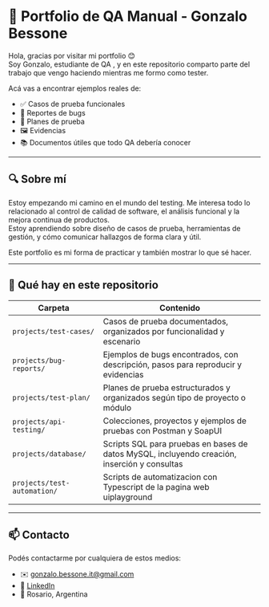 # 📌 Portfolio de QA Manual - Gonzalo Bessone

Hola, gracias por visitar mi portfolio 😊  
Soy Gonzalo, estudiante de QA , y en este repositorio comparto parte del trabajo que vengo haciendo mientras me formo como tester.

Acá vas a encontrar ejemplos reales de:

- ✅ Casos de prueba funcionales
- 🐞 Reportes de bugs
- 📝 Planes de prueba
- 🖼️ Evidencias 
- 📚 Documentos útiles que todo QA debería conocer

---

## 🔍 Sobre mí

Estoy empezando mi camino en el mundo del testing. Me interesa todo lo relacionado al control de calidad de software, el análisis funcional y la mejora continua de productos.  
Estoy aprendiendo sobre diseño de casos de prueba, herramientas de gestión, y cómo comunicar hallazgos de forma clara y útil.

Este portfolio es mi forma de practicar y también mostrar lo que sé hacer.

---
## 📁 Qué hay en este repositorio

| Carpeta         | Contenido                                                                                   |
|-----------------|--------------------------------------------------------------------------------------------|
| `projects/test-cases/`          | Casos de prueba documentados, organizados por funcionalidad y escenario                     |
| `projects/bug-reports/`         | Ejemplos de bugs encontrados, con descripción, pasos para reproducir y evidencias          |
| `projects/test-plan/`           | Planes de prueba estructurados y organizados según tipo de proyecto o módulo               |
| `projects/api-testing/`         | Colecciones, proyectos y ejemplos de pruebas con Postman y SoapUI                            |
| `projects/database/`            | Scripts SQL para pruebas en bases de datos MySQL, incluyendo creación, inserción y consultas|
| `projects/test-automation/`            | Scripts de automatizacion con Typescript de la pagina web uiplayground|
---

## 📫 Contacto

Podés contactarme por cualquiera de estos medios:

- ✉️ gonzalo.bessone.it@gmail.com  
- 💼 [LinkedIn](https://www.linkedin.com/in/gonzalobessone/)  
- 📍 Rosario, Argentina  
